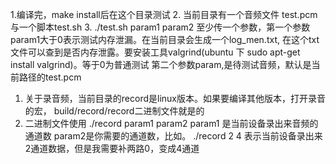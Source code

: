 1.编译完，make install后在这个目录测试
2. 当前目录有一个音频文件  test.pcm 与一个脚本test.sh
3. ./test.sh param1  param2
   至少传一个参数，第一个参数param1大于0表示测试内存泄漏。在当前目录会生成一个log_men.txt,
   在这个txt文件可以查到是否内存泄露。要安装工具valgrind(ubuntu 下  sudo apt-get install valgrind)。等于0为普通测试
第二个参数param,是待测试音频，默认是当前路径的test.pcm


1. 关于录音频，当前目录的record是linux版本。如果要编译其他版本，打开录音的宏，
   build/record/record二进制文件就是的
2. 二进制文件使用  ./record param1  param2
   param1  是当前设备录出来音频的通道数  param2是你需要的通道数，比如。
   ./record 2 4  表示当前设备录出来2通道数据，但是我需要补两路0，变成4通道

